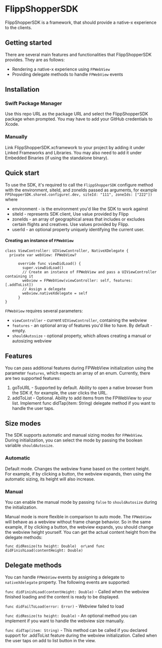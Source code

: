 # FlippShopperSDK
FlippShopperSDK is a framework, that should provide a native-x experience to the clients.

## Getting started
There are several main features and functionalities that FlippShopperSDK provides. They are as follows:
- Rendering a native-x experience using `FPWebView`
- Providing delegate methods to handle `FPWebView` events

## Installation
### Swift Package Manager
Use this repo URL as the package URL and select the FlippShopperSDK package when prompted. You may have to add your GitHub credentials to Xcode.
### Manually
Link FlippShopperSDK.xcframework to your project by adding it under Linked Frameworks and Libraries. You may also need to add it under Embedded Binaries (if using the standalone binary).

## Quick start
To use the SDK, it's required to call the `FlippShopperSDK` configure method with the environment, siteId, and zoneIds passed as arguments, for example
`FPShopperSDK.shared.configure(.dev, siteId: "111", zoneIds: ["222"])` where
- environment - is the environment you'd like the SDK to work against
- siteId - represents SDK client, Use value provided by Flipp
- zoneIds - an array of geographical areas that includes or excludes certain flights and creatives. Use values provided by Flipp.
- userId - an optional property uniquely identifying the current user.

#### Creating an instance of `FPWebView`
```
class ViewController: UIViewController, NativeXDelegate {
  private var webView: FPWebView?
  
      override func viewDidLoad() {
        super.viewDidLoad()
        // Create an instance of FPWebView and pass a UIViewController containing it
        webview = FPWebView(viewController: self, features: [.addToList])
        // Assign a delegate
        webview.nativeXdelegate = self
      }
}
```
`FPWebView` requires several parameters:
- `viewController` - current `UIViewController`, containing the webview
- `features` - an optional array of features you'd like to have. By default - empty.
- `shouldAutosize` - optional property, which allows creating a manual or autosizing webview

## Features
You can pass additional features during FPWebView initialization using the parameter `features`, which expects an array of an enum. Currently, there are two supported features: 
1. goToURL - Supported by default. Ability to open a native browser from the SDK if, for example, the user clicks the URL.
2. addToList - Optional. Ability to add items from the FPWebView to your list. Implement func didTap(item: String)  delegate method if you want to handle the user taps.

## Size modes
The SDK supports automatic and manual sizing modes for `FPWebView`. During initialization, you can select the mode by passing the boolean variable `shouldAutosize`.

### Automatic

Default mode. Сhanges the webview frame based on the content height. For example, if by clicking a button, the webview expands, then using the automatic sizing, its height will also increase.

### Manual

You can enable the manual mode by passing `false` to `shouldAutosize` during the initialization.

Manual mode is more flexible in comparison to auto mode. The `FPWebView` will behave as a webview without frame change behavior. So in the same example, if by clicking a button, the webview expands, you should change the webview height yourself. You can get the actual content height from the delegate methods:

`func didResize(to height: Double)  or\and func didFinishLoad(contentHeight: Double)`

## Delegate methods
You can handle `FPWebView` events by assigning a delegate to `nativeXdelegate` property. 
The following events are supported:

`func didFinishLoad(contentHeight: Double)` - Called when the webview finished loading and the content is ready to be displayed.

`func didFailToLoad(error: Error)` - Webview failed to load

`func didResize(to height: Double)` - An optional method you can implement if you want to handle the webview size manually.

`func didTap(item: String)` - This method can be called if you declared support for .addToList feature during the webview initialization. Called when the user taps on add to list button in the view.